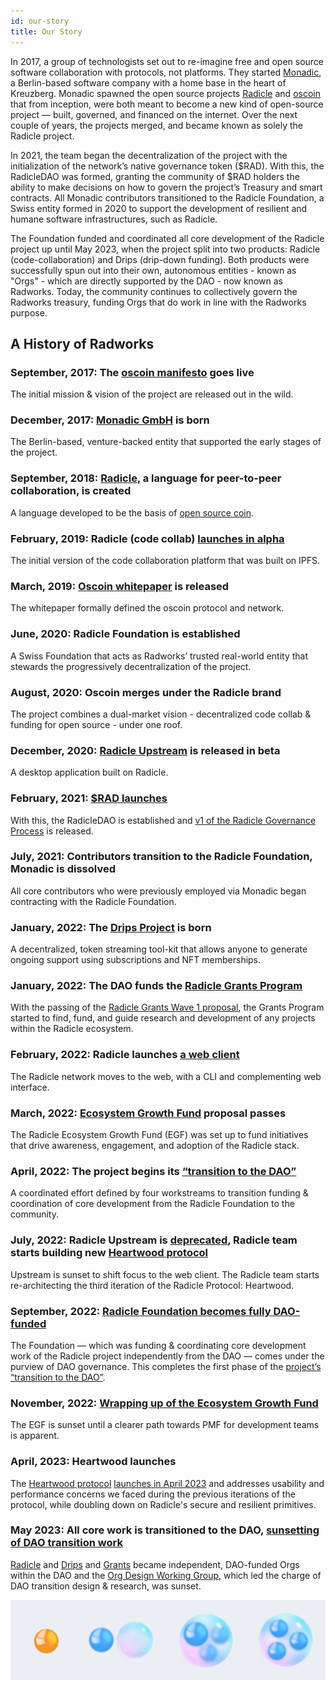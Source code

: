 ```yaml
---
id: our-story
title: Our Story
---
```

In 2017, a group of technologists set out to re-imagine free and open source software collaboration with protocols, not
platforms. They started [Monadic](https://web.archive.org/web/20210316075436/http://monadic.xyz/), a Berlin-based
software company with a home base in the heart of Kreuzberg. Monadic spawned the open source projects
[Radicle](https://web.archive.org/web/20191220202701/http://www.radicle.xyz/) and [oscoin](http://oscoin.io/) that from
inception, were both meant to become a new kind of open-source project — built, governed, and financed on the internet.
Over the next couple of years, the projects merged, and became known as solely the Radicle project. 

In 2021, the team began the decentralization of the project with the initialization of the network’s native governance
token ($RAD). With this, the RadicleDAO was formed, granting the community of $RAD holders the ability to make decisions
on how to govern the project’s Treasury and smart contracts. All Monadic contributors transitioned to the Radicle
Foundation, a Swiss entity formed in 2020 to support the development of resilient and humane software infrastructures,
such as Radicle.

The Foundation funded and coordinated all core development of the Radicle project up until May 2023, when the project
split into two products: Radicle (code-collaboration) and Drips (drip-down funding). Both products were successfully
spun out into their own, autonomous entities - known as "Orgs" - which are directly supported by the DAO - now known as
Radworks. Today, the community continues to collectively govern the Radworks treasury, funding Orgs that do work in line
with the Radworks purpose.

## A History of Radworks

### September, 2017: The [oscoin manifesto](https://web.archive.org/web/20170912030149/http://oscoin.io/) goes live

The initial mission & vision of the project are released out in the wild.

### December, 2017: [Monadic GmbH](https://web.archive.org/web/20210316075436/http://monadic.xyz/) is born

The Berlin-based, venture-backed entity that supported the early stages of the project.

### September, 2018: [Radicle](https://web.archive.org/web/20180914083434/http://radicle.xyz/), a language for peer-to-peer collaboration, is created

A language developed to be the basis of [open source coin](https://web.archive.org/web/20180914083434/http://oscoin.io/).

### February, 2019: Radicle (code collab) [launches in alpha](https://web.archive.org/web/20190314142514/http://www.radicle.xyz/)

The initial version of the code collaboration platform that was built on IPFS.

### March, 2019: [Oscoin whitepaper](https://github.com/oscoin/whitepaper) is released

The whitepaper formally defined the oscoin protocol and network.

### June, 2020: Radicle Foundation is established

A Swiss Foundation that acts as Radworks’ trusted real-world entity that stewards the progressively decentralization of the project.

### August, 2020: Oscoin merges under the Radicle brand

The project combines a dual-market vision - decentralized code collab & funding for open source - under one roof.

### December, 2020: [Radicle Upstream](https://twitter.com/radicle/status/1333403629961797635?s=20) is released in beta

A desktop application built on Radicle. 

### February, 2021: [$RAD launches](https://radicle.mirror.xyz/CgcHpSXUlPvwMVaUVVaJ7r8bIJI2BOKOytaI9-nO9oY)

With this, the RadicleDAO is established and [v1 of the Radicle Governance Process](https://radicle.community/t/archive-radicle-governance-process/526/6) is released.

### July, 2021: Contributors transition to the Radicle Foundation, Monadic is dissolved

All core contributors who were previously employed via Monadic began contracting with the Radicle Foundation.

### January, 2022: The [Drips Project](https://www.drips.network/) is born

A decentralized, token streaming tool-kit that allows anyone to generate ongoing support using subscriptions and NFT memberships.

### January, 2022: The DAO funds the [Radicle Grants Program](https://github.com/radicle-dev/radicle-grants)

With the passing of the [Radicle Grants Wave 1 proposal](https://boardroom.io/radicle/proposal/cHJvcG9zYWw6cmFkaWNsZTpvbmNoYWluOjU=), the Grants Program started to find, fund, and guide research and development of any projects within the Radicle ecosystem.

### February, 2022: Radicle launches [a web client](https://twitter.com/radicle/status/1497209699959250948)

The Radicle network moves to the web, with a CLI and complementing web interface.

### March, 2022: [Ecosystem Growth Fund](https://boardroom.io/radicle/proposal/cHJvcG9zYWw6cmFkaWNsZTpvbmNoYWluOjc=) proposal passes

The Radicle Ecosystem Growth Fund (EGF) was set up to fund initiatives that drive awareness, engagement, and adoption of the Radicle stack.

### April, 2022: The project begins its [“transition to the DAO”](https://radicle.community/t/the-next-phase-of-the-radicledao/2776)

A coordinated effort defined by four workstreams to transition funding & coordination of core development from the Radicle Foundation to the community. 

### July, 2022: Radicle Upstream is [deprecated](https://radicle.community/t/upstream-july-2022-community-update/2962), Radicle team starts building new [Heartwood protocol](https://github.com/radicle-dev/heartwood)

Upstream is sunset to shift focus to the web client. The Radicle team starts re-architecting the third iteration of the Radicle Protocol: Heartwood.

### September, 2022: [Radicle Foundation becomes fully DAO-funded](https://radicle.community/t/11-phase-0-transition-to-the-dao/3026)

The Foundation — which was funding & coordinating core development work of the Radicle project independently from the DAO — comes under the purview of DAO governance. This completes the first phase of the [project’s “transition to the DAO”](https://radicle.community/t/the-next-phase-of-the-radicledao/2776). 

### November, 2022: [Wrapping up of the Ecosystem Growth Fund](https://radicle.community/t/ecosystem-growth-fund-retrospective/3131)

The EGF is sunset until a clearer path towards PMF for development teams is apparent.

### April, 2023:  Heartwood launches

The [Heartwood protocol](https://app.radicle.xyz/seeds/seed.radicle.xyz/rad:z3gqcJUoA1n9HaHKufZs5FCSGazv5) [launches in April 2023](https://twitter.com/radicle/status/1648336183468933122?s=20) and addresses usability and performance concerns we faced during the previous iterations of the protocol, while doubling down on Radicle's secure and resilient primitives.

### May 2023: All core work is transitioned to the DAO, [sunsetting of DAO transition work](https://radicle.community/t/wrapping-up-the-org-design-wg/3320/3)

[Radicle](https://boardroom.io/radicle/proposal/cHJvcG9zYWw6cmFkaWNsZTpvbmNoYWluOjE0) and [Drips](https://boardroom.io/radicle/proposal/cHJvcG9zYWw6cmFkaWNsZTpvbmNoYWluOjE1) and [Grants](https://radicle.community/t/formal-review-rgp-13-start-the-grants-org/3305/4) became independent, DAO-funded Orgs within the DAO and the [Org Design Working Group](https://radicle.community/t/open-call-core-development-org-design-working-group/3042/3), which led the charge of DAO transition design & research, was sunset. 

!["Diagram of the evolution of Radworks from 2017 to present"](/img/radworks_org-evolution.png)
